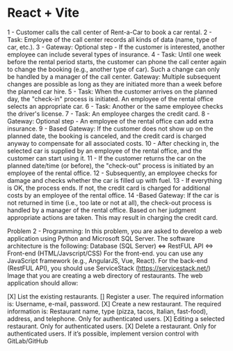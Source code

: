# React + Vite

1 - Customer calls the call center of Rent-a-Car to book a car rental.
2 - Task: Employee of the call center records all kinds of data (name, type of car, etc.).
3 - Gateway: Optional step - If the customer is interested, another employee can include several types of insurance.
4 - Task: Until one week before the rental period starts, the customer can phone the call center again to change the booking (e.g., another type of car). Such a change can only be handled by a manager of the call center.
Gateway: Multiple subsequent changes are possible as long as they are initiated more than a week before the planned car hire.
5 - Task: When the customer arrives on the planned day, the "check-in" process is initiated. An employee of the rental office selects an appropriate car.
6 - Task: Another or the same employee checks the driver's license.
7 - Task: An employee charges the credit card.
8 - Gateway: Optional step - An employee of the rental office can add extra insurance.
9 - Based Gateway: If the customer does not show up on the planned date, the booking is canceled, and the credit card is charged anyway to compensate for all associated costs.
10 - After checking in, the selected car is supplied by an employee of the rental office, and the customer can start using it.
11 - If the customer returns the car on the planned date/time (or before), the "check-out" process is initiated by an employee of the rental office.
12 - Subsequently, an employee checks for damage and checks whether the car is filled up with fuel.
13 - If everything is OK, the process ends. If not, the credit card is charged for additional costs by an employee of the rental office.
14 -Based Gateway: If the car is not returned in time (i.e., too late or not at all), the check-out process is handled by a manager of the rental office. Based on her judgment appropriate actions are taken. This may result in charging the credit card.

Problem 2 - Programming: In this problem, you are asked to develop a web application using 
Python and Microsoft SQL Server. The software architecture is the following:
Database (SQL Server) <=> RestFUL API <=> Front-end (HTML/Javscript/CSS)
For the front-end. you can use any JavaScript framework (e.g., AngularJS, Vue, React). For the 
back-end (RestFUL API), you should use ServiceStack (https://servicestack.net/)
Image that you are creating a web directory of restaurants. The web application should allow:

[X] List the existing restaurants.
[] Register a user. The required information is: Username, e-mail, password.
[X] Create a new restaurant. The required information is: Restaurant name, type (pizza, tacos, 
Italian, fast-food), address, and telephone. Only for authenticated users.
[X] Editing a selected restaurant. Only for authenticated users.
[X] Delete a restaurant. Only for authenticated users.
If it’s possible, implement version control with GitLab/GitHub
